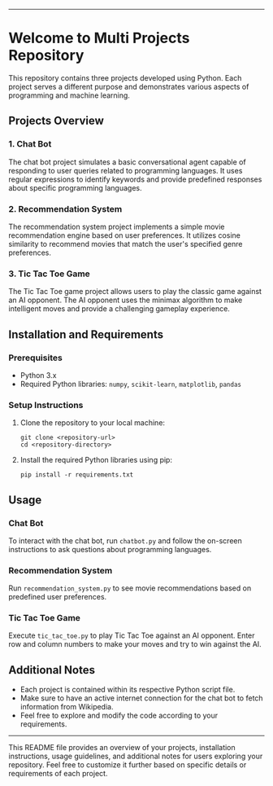 

---

# Welcome to Multi Projects Repository

This repository contains three projects developed using Python. Each project serves a different purpose and demonstrates various aspects of programming and machine learning.

## Projects Overview

### 1. Chat Bot

The chat bot project simulates a basic conversational agent capable of responding to user queries related to programming languages. It uses regular expressions to identify keywords and provide predefined responses about specific programming languages.

### 2. Recommendation System

The recommendation system project implements a simple movie recommendation engine based on user preferences. It utilizes cosine similarity to recommend movies that match the user's specified genre preferences.

### 3. Tic Tac Toe Game

The Tic Tac Toe game project allows users to play the classic game against an AI opponent. The AI opponent uses the minimax algorithm to make intelligent moves and provide a challenging gameplay experience.

## Installation and Requirements

### Prerequisites

- Python 3.x
- Required Python libraries: `numpy`, `scikit-learn`, `matplotlib`, `pandas`

### Setup Instructions

1. Clone the repository to your local machine:
   ```
   git clone <repository-url>
   cd <repository-directory>
   ```

2. Install the required Python libraries using pip:
   ```
   pip install -r requirements.txt
   ```

## Usage

### Chat Bot

To interact with the chat bot, run `chatbot.py` and follow the on-screen instructions to ask questions about programming languages.

### Recommendation System

Run `recommendation_system.py` to see movie recommendations based on predefined user preferences.

### Tic Tac Toe Game

Execute `tic_tac_toe.py` to play Tic Tac Toe against an AI opponent. Enter row and column numbers to make your moves and try to win against the AI.

## Additional Notes

- Each project is contained within its respective Python script file.
- Make sure to have an active internet connection for the chat bot to fetch information from Wikipedia.
- Feel free to explore and modify the code according to your requirements.

---

This README file provides an overview of your projects, installation instructions, usage guidelines, and additional notes for users exploring your repository. Feel free to customize it further based on specific details or requirements of each project.
